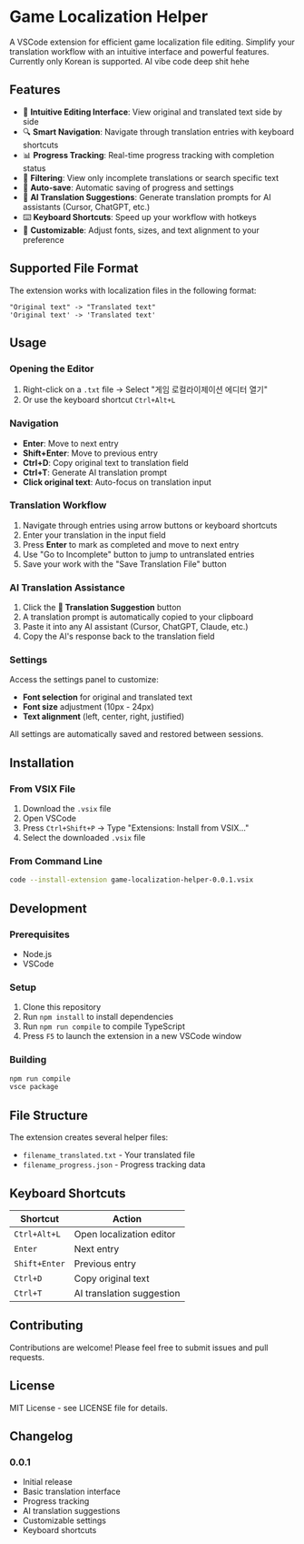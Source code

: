 # Game Localization Helper

A VSCode extension for efficient game localization file editing. Simplify your translation workflow with an intuitive interface and powerful features.
Currently only Korean is supported. AI vibe code deep shit hehe

## Features

- 📝 **Intuitive Editing Interface**: View original and translated text side by side
- 🔍 **Smart Navigation**: Navigate through translation entries with keyboard shortcuts
- 📊 **Progress Tracking**: Real-time progress tracking with completion status
- 🎯 **Filtering**: View only incomplete translations or search specific text
- 💾 **Auto-save**: Automatic saving of progress and settings
- 🤖 **AI Translation Suggestions**: Generate translation prompts for AI assistants (Cursor, ChatGPT, etc.)
- ⌨️ **Keyboard Shortcuts**: Speed up your workflow with hotkeys
- 🎨 **Customizable**: Adjust fonts, sizes, and text alignment to your preference

## Supported File Format

The extension works with localization files in the following format:

```
"Original text" -> "Translated text"
'Original text' -> 'Translated text'
```

## Usage

### Opening the Editor
1. Right-click on a `.txt` file → Select "게임 로컬라이제이션 에디터 열기"
2. Or use the keyboard shortcut `Ctrl+Alt+L`

### Navigation
- **Enter**: Move to next entry
- **Shift+Enter**: Move to previous entry
- **Ctrl+D**: Copy original text to translation field
- **Ctrl+T**: Generate AI translation prompt
- **Click original text**: Auto-focus on translation input

### Translation Workflow
1. Navigate through entries using arrow buttons or keyboard shortcuts
2. Enter your translation in the input field
3. Press **Enter** to mark as completed and move to next entry
4. Use "Go to Incomplete" button to jump to untranslated entries
5. Save your work with the "Save Translation File" button

### AI Translation Assistance
1. Click the **🤖 Translation Suggestion** button
2. A translation prompt is automatically copied to your clipboard
3. Paste it into any AI assistant (Cursor, ChatGPT, Claude, etc.)
4. Copy the AI's response back to the translation field

### Settings
Access the settings panel to customize:
- **Font selection** for original and translated text
- **Font size** adjustment (10px - 24px)
- **Text alignment** (left, center, right, justified)

All settings are automatically saved and restored between sessions.

## Installation

### From VSIX File
1. Download the `.vsix` file
2. Open VSCode
3. Press `Ctrl+Shift+P` → Type "Extensions: Install from VSIX..."
4. Select the downloaded `.vsix` file

### From Command Line
```bash
code --install-extension game-localization-helper-0.0.1.vsix
```

## Development

### Prerequisites
- Node.js
- VSCode

### Setup
1. Clone this repository
2. Run `npm install` to install dependencies
3. Run `npm run compile` to compile TypeScript
4. Press `F5` to launch the extension in a new VSCode window

### Building
```bash
npm run compile
vsce package
```

## File Structure

The extension creates several helper files:
- `filename_translated.txt` - Your translated file
- `filename_progress.json` - Progress tracking data

## Keyboard Shortcuts

| Shortcut | Action |
|----------|--------|
| `Ctrl+Alt+L` | Open localization editor |
| `Enter` | Next entry |
| `Shift+Enter` | Previous entry |
| `Ctrl+D` | Copy original text |
| `Ctrl+T` | AI translation suggestion |

## Contributing

Contributions are welcome! Please feel free to submit issues and pull requests.

## License

MIT License - see LICENSE file for details.

## Changelog

### 0.0.1
- Initial release
- Basic translation interface
- Progress tracking
- AI translation suggestions
- Customizable settings
- Keyboard shortcuts